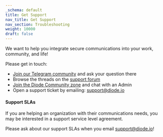 ```yaml
---
_schema: default
title: Get Support
nav_title: Get Support
nav_section: Troubleshooting
weight: 10000
draft: false
---
```

We want to help you integrate secure communications into your work, community, and life!

Please get in touch:

* [Join our Telegram community](https://t.me/diode_chain) and ask your question there
* Browse the threads on the [support forum](https://forum.diode.io/)
* [Join the Diode Community zone](https://diode.io/joinzone/#tB0kOiAdLwJs7CGXhZXtWy4VlVWhqb094hgKktTOCkJFF-8VMA91SoferyZv) and chat with an Admin
* Open a support ticket by emailing: [support@diode.io](mailto:support@diode.io)

#### Support SLAs

If you are helping an organization with their communications needs, you may be interested in a support service level agreement.

Please ask about our support SLAs when you email [support@diode.io](mailto:support@diode.io)!
